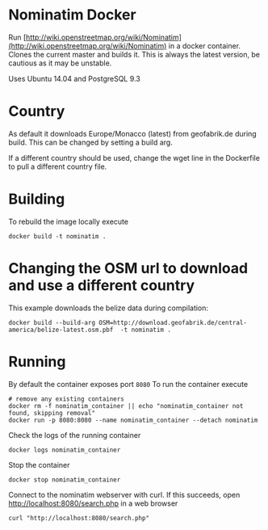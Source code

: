 # Nominatim Docker

Run [http://wiki.openstreetmap.org/wiki/Nominatim](http://wiki.openstreetmap.org/wiki/Nominatim) in a docker container. Clones the current master and builds it. This is always the latest version, be cautious as it may be unstable.

Uses Ubuntu 14.04 and PostgreSQL 9.3

# Country
As default it downloads Europe/Monacco (latest) from geofabrik.de during build. This can be changed by setting a build arg.

If a different country should be used, change the wget line in the Dockerfile to pull a different country file.
# Building

To rebuild the image locally execute

```
docker build -t nominatim .
```

# Changing the OSM url to download and use a different country

This example downloads the belize data during compilation:
```
docker build --build-arg OSM=http://download.geofabrik.de/central-america/belize-latest.osm.pbf  -t nominatim .
```

# Running

By default the container exposes port `8080` To run the container execute

```
# remove any existing containers
docker rm -f nominatim_container || echo "nominatim_container not found, skipping removal"
docker run -p 8080:8080 --name nominatim_container --detach nominatim
```

Check the logs of the running container

```
docker logs nominatim_container
```

Stop the container
```
docker stop nominatim_container
```

Connect to the nominatim webserver with curl. If this succeeds, open [http://localhost:8080/search.php](http:/localhost:8080) in a web browser

```
curl "http://localhost:8080/search.php"
```

